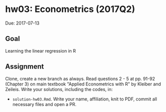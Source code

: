 # hw03: Econometrics (2017Q2)

Due: 2017-07-13 

## Goal

Learning the linear regression in R

## Assignment

Clone, create a new branch as always.
Read questions 2 - 5 at pp. 91-92 (Chapter 3) on main textbook "Applied Econometrics with R" by Kleiber and Zeileis.
Write your solutions, including the codes, in:

- `solution-hw03.Rmd`. Write your name, affiliation, knit to PDF, commit all necessary files and open a PR.
